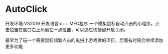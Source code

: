 # AutoClick
开发环境:VS2019 开发语言:c++ MFC程序
一个模拟鼠标自动点击的小程序，点击位置在窗口右上角偏左一点位置，可以通过快捷键开启关闭。

最早为了玩一个需要鼠标频繁点击的电报小游戏做的项目，后面有时间会继续添加更多功能